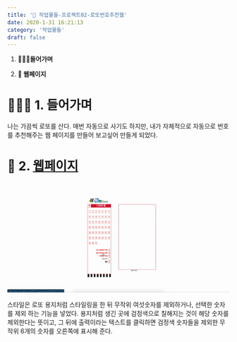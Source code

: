 ```yaml
---
title: '🎲 작업물들-프로젝트02-로또번호추천웹'
date: 2020-1-31 16:21:13
category: '작업물들'
draft: false
---
```


1. **🚶🏻‍♀️들어가며**

2. **🎲 웹페이지**



# 🚶🏻‍♀️ 1. 들어가며

나는 가끔씩 로또를 산다. 매번 자동으로 사기도 하지만, 내가 자체적으로 자동으로 번호를 추천해주는 웹 페이지를 만들어 보고싶어 만들게 되었다.



# 🎲 2. [웹페이지](https://one-iron.github.io/200131-personal-lotto/200131.html)

<img src="../images/project02/project02.gif">



스타일은 로또 용지처럼 스타일링을 한 뒤 무작위 여섯숫자를 제외하거나, 선택한 숫자를 제외 하는 기능을 넣었다. 용지처럼 생긴 곳에 검정색으로 칠해지는 것이 해당 숫자를 제외한다는 뜻이고, 그 뒤에 출력이라는 텍스트를 클릭하면 검정색 숫자들을 제외한 무작위 6개의 숫자를 오른쪽에 표시해 준다.